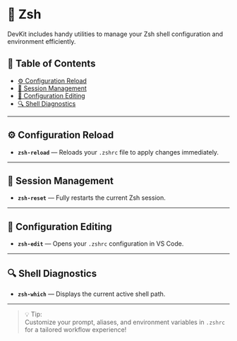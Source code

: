 # 🐚 Zsh

DevKit includes handy utilities to manage your Zsh shell configuration and environment efficiently.

## 📑 Table of Contents

- [⚙️ Configuration Reload](#️-configuration-reload)
- [🚀 Session Management](#-session-management)
- [📝 Configuration Editing](#-configuration-editing)
- [🔍 Shell Diagnostics](#-shell-diagnostics)

---

## ⚙️ Configuration Reload

- **`zsh-reload`** — Reloads your `.zshrc` file to apply changes immediately.

---

## 🚀 Session Management

- **`zsh-reset`** — Fully restarts the current Zsh session.

---

## 📝 Configuration Editing

- **`zsh-edit`** — Opens your `.zshrc` configuration in VS Code.

---

## 🔍 Shell Diagnostics

- **`zsh-which`** — Displays the current active shell path.

---

> 💡 Tip:  
> Customize your prompt, aliases, and environment variables in `.zshrc` for a tailored workflow experience!
